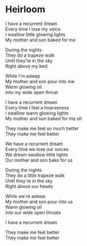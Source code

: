 # Heirloom  

I have a recurrent dream  
Every time I lose my voice  
I swallow little glowing lights  
My mother and son baked for me  

During the nights  
They do a trapeze walk  
Until they're in the sky  
Right above my bed  

While I'm asleep  
My mother and son pour into me  
Warm glowing oil  
Into my wide open throat  

I have a recurrent dream  
Every time I feel a hoarseness  
I swallow warm glowing lights  
My mother and son baked for me oh  

They make me feel so much better  
They make me feel better  

We have a recurrent dream  
Every time we lose our voices  
We dream swallow little lights  
Our mother and son bake for us  

During the nights  
They do a little trapeze walk  
Until they're in the sky  
Right above our heads  

While we're asleep  
My mother and son pour into us  
Warm glowing oil  
Into our wide open throats  

I have a recurrent dream  

They make me feel better  
They make me feel better  
